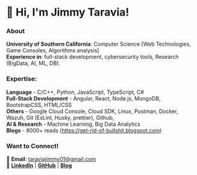 # 👋 Hi, I'm Jimmy Taravia!  

### About
**University of Southern California**: Computer Science [Web Technologies, Game Consoles, Algorithms analysis]  <br>
**Experience in**: full-stack development, cybersecurity tools, Research (BigData, AI, ML, DB).  <br>


### Expertise: 
 **Language** - C/C++, Python, JavaScript, TypeScript, C# <br>
 **Full-Stack Development** - Angular, React, Node.js, MongoDB, BootstrapCSS, HTML/CSS <br>
 **Others** - Google Cloud Console, Cloud SDK,  Linux, Postman, Docker, Wazuh, Git (EsLint, Husky, prettier), Github, <br>
 **AI & Research** - Machine Learning, Big Data Analytics  <br>
 **Blogs** - 8000+ reads (https://get-rid-of-bullshit.blogspot.com) <br>



### Want to Connect!  
📧 **Email**: taraviajimmy01@gmail.com  
🔗 [**LinkedIn**](https://linkedin.com/in/jimmytaravia) | [**GitHub**](https://github.com/Jimmy-Taravia2001) | [**Blog**](https://get-rid-of-bullshit.blogspot.com)  

